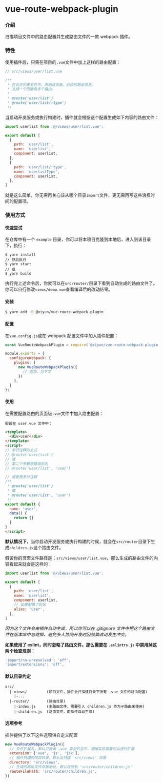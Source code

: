 # vue-route-webpack-plugin

### 介绍

扫描项目文件中的路由配置并生成路由文件的一款 webpack 插件。

### 特性

使用插件后，只需在项目的`.vue`文件中加上这样的路由配置：
```js
// src/views/user/list.vue

/**
 * 在会员列表文件中，声明该页面，对应的路由信息。
 * 支持一个页面有多个路由。
 * 
 * @route('user/list')
 * @route('user/list/:type')
 */
```
当启动开发服务或执行构建时，插件就会根据这个配置生成如下内容的路由文件：
```js
import userlist from '@/views/user/list.vue';

export default [
  {
    path: 'user/list',
    name: 'userlist',
    component: userlist,
  },
  {
    path: 'user/list/:type',
    name: 'userlistType',
    component: userlist,
  },
]
```
就是这么简单，你无需再关心该从哪个目录`import`文件，更无需再写这些浪费时间的配置项。

### 使用方式

#### 快速尝试
在仓库中有一个 `example` 目录，你可以将本项目克隆到本地后，进入到该目录下，执行：
```
$ yarn install
// 然后执行
$ yarn start 
// 或 
$ yarn build
```
执行完上述命令后，你就可以在`src/router/`目录下看到自动生成的路由文件了。
你可以自行修改`views/demo.vue`查看编译后的改动结果。

#### 安装
```bash
$ yarn add -D @xiyun/vue-route-webpack-plugin
```

#### 配置
在`vue.config.js`或在 webpack 配置文件中加入插件配置：
```js
const VueRouteWebpackPlugin = require('@xiyun/vue-route-webpack-plugin');

module.exports = {
  configureWebpack: {
    plugins: [
      new VueRouteWebpackPlugin({
        // 选项，见下文
      })
    ],
  }
};
```

#### 使用
在需要配置路由的页面级`.vue`文件中加入路由配置：

`假设在 user.vue 文件中：`
```html
<template>
  <div>user</div>
</template>
<script>
// 单行注释的方式
// @route('user/list')
// 或
// 第二个参数是路由别名
// @route('user/list', 'user')

// 或使用多行注释
/**
 * @route('user/list')
 * 或
 * @route('user/list', 'user')
 */
export default {
  name: 'user',
  data() {
    return {}
  }
}
</script>
```

**默认情况下**，当你启动开发服务或执行构建的时候，就会在`src/router`目录下生成`children.js`这个路由文件。

假设你的页面文件路径是：`src/views/user/list.vue`，那么生成的路由文件的内容看起来就会是这样的：
```js
import userlist from '@/views/user/list.vue';

export default [
  {
    path: 'user/list',
    name: 'userlist',
    component: userlist,
    // 如果配置了别名
    alias: 'user',
  },
]
```

*因为这个文件会由插件自动生成，所以你可以在 .gitignore 文件中把这个路由文件在版本库中忽略掉，避免多人协同开发时因频繁改动发生冲突。*

**如果使用了 eslint，同时忽略了路由文件，那么需要在 `.eslintrs.js` 中禁用掉这两个检查规则：**
```js
'import/no-unresolved': 'off',
'import/extensions': 'off',
```

#### 默认目录约定

```
src/
  |-views/         (项目文件，插件会扫描该目录下所有 .vue 文件的路由配置)
    |-...
  |-router/        (路由目录)
    |-index.js     (主路由文件，需要引入 children.js 作为子路由来使用)
    |-children.js  (路由文件，由插件自动生成)
```

#### 选项参考

插件提供了以下这些选项供自定义配置
```js
new VueRouteWebpackPlugin({
  // 文件扩展名，默认只查询 .vue 类型的文件，根据实际需要可以进行扩展
  extension: ['vue', 'js', 'jsx'],
  // 插件扫描的项目目录，默认会扫描 'src/views' 目录
  directory: 'src/views',
  // 生成的路由文件存放地址，默认存放到 'src/router/children.js'
  routeFilePath: 'src/router/children.js',
})
```